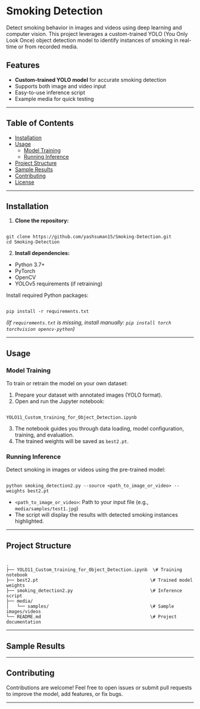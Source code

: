 # Smoking Detection

Detect smoking behavior in images and videos using deep learning and computer vision. This project leverages a custom-trained YOLO (You Only Look Once) object detection model to identify instances of smoking in real-time or from recorded media.

## Features

- **Custom-trained YOLO model** for accurate smoking detection
- Supports both image and video input
- Easy-to-use inference script
- Example media for quick testing

---

## Table of Contents

- [Installation](#installation)
- [Usage](#usage)
  - [Model Training](#model-training)
  - [Running Inference](#running-inference)
- [Project Structure](#project-structure)
- [Sample Results](#sample-results)
- [Contributing](#contributing)
- [License](#license)

---

## Installation

1. **Clone the repository:**
```

git clone https://github.com/yashsuman15/Smoking-Detection.git
cd Smoking-Detection

```

2. **Install dependencies:**
- Python 3.7+
- PyTorch
- OpenCV
- YOLOv5 requirements (if retraining)

Install required Python packages:
```

pip install -r requirements.txt

```
*(If `requirements.txt` is missing, install manually: `pip install torch torchvision opencv-python`)*

---

## Usage

### Model Training

To train or retrain the model on your own dataset:

1. Prepare your dataset with annotated images (YOLO format).
2. Open and run the Jupyter notebook:
```

YOLO11_Custom_training_for_Object_Detection.ipynb

```
3. The notebook guides you through data loading, model configuration, training, and evaluation.
4. The trained weights will be saved as `best2.pt`.

### Running Inference

Detect smoking in images or videos using the pre-trained model:

```

python smoking_detection2.py --source <path_to_image_or_video> --weights best2.pt

```

- `<path_to_image_or_video>`: Path to your input file (e.g., `media/samples/test1.jpg`)
- The script will display the results with detected smoking instances highlighted.

---

## Project Structure

```

.
├── YOLO11_Custom_training_for_Object_Detection.ipynb  \# Training notebook
├── best2.pt                                          \# Trained model weights
├── smoking_detection2.py                             \# Inference script
├── media/
│   └── samples/                                      \# Sample images/videos
└── README.md                                         \# Project documentation

```

---

## Sample Results


---

## Contributing

Contributions are welcome! Feel free to open issues or submit pull requests to improve the model, add features, or fix bugs.

---

